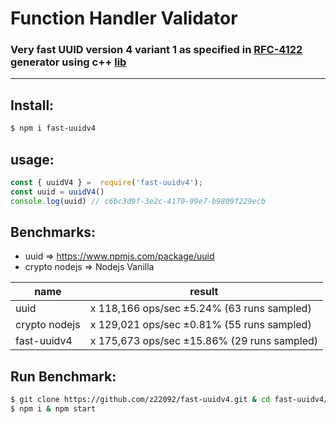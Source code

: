 # Function Handler Validator

###  Very fast UUID version 4 variant 1 as specified in [RFC-4122](https://tools.ietf.org/html/rfc4122) generator using c++ [lib](https://github.com/crashoz/uuid_v4) 
---
## Install:	
```bash
$ npm i fast-uuidv4
```
## usage:
```javascript
const { uuidV4 } =  require('fast-uuidv4');
const uuid = uuidV4()
console.log(uuid) // c6bc3d9f-3e2c-4170-99e7-b9809f229ecb
```
## Benchmarks:

- uuid => https://www.npmjs.com/package/uuid
- crypto nodejs => Nodejs Vanilla

|  name |  result |
|--|--|
| uuid  | x 118,166 ops/sec ±5.24% (63 runs sampled) |
| crypto nodejs | x 129,021 ops/sec ±0.81% (55 runs sampled) |
| fast-uuidv4 | x 175,673 ops/sec ±15.86% (29 runs sampled) |

## Run Benchmark:
```bash
$ git clone https://github.com/z22092/fast-uuidv4.git & cd fast-uuidv4/benchmarks
$ npm i & npm start
```